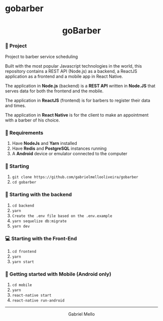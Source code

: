 # gobarber
<h1 align="center">
  goBarber
</h1>

### 📜 Project
Project to barber service scheduling

Built with the most popular Javascript technologies in the world, this repository contains a REST API (Node.js) as a backend, a ReactJS application as a frontend and a mobile app in React Native.

The application in **Node.js** (backend) is a **REST API** written in **Node.JS** that serves data for both the frontend and the mobile.

The application in **ReactJS** (frontend) is for barbers to register their data and times.

The application in **React Native** is for the client to make an appointment with a barber of his choice.

### 🔽 Requirements
1. Have **NodeJs** and **Yarn** installed
2. Have **Redis** and **PostgreSQL** instances running
3. A **Android** device or emulator connected to the computer

### :rocket: Starting
1. ``git clone https://github.com/gabrielmellooliveira/gobarber``
2. ``cd gobarber``

### :rocket: Starting with the backend
1. ``cd backend``
2. ``yarn``
3. ``Create the .env file based on the .env.example``
4. ``yarn sequelize db:migrate``
6. ``yarn dev``

### 💻 Starting with the Front-End 
1. ``cd frontend``
2. ``yarn``
3. ``yarn start``

### 📱 Getting started with Mobile (Android only)
1. ``cd mobile``
2. ``yarn``
5. ``react-native start``
6. ``react-native run-android``

<hr>
<p align="center"> Gabriel Mello </p>
